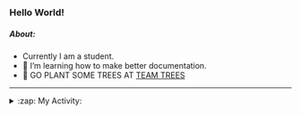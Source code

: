 ### Hello World!

##### About:
- Currently I am a student.
- 🌱 I’m learning how to make better documentation.
- 🌱 GO PLANT SOME TREES AT [TEAM TREES](https://teamtrees.org/)

---
<details>
  <summary>:zap: My Activity:</summary>
  
<!--START_SECTION:waka-->
![Code Time](http://img.shields.io/badge/Code%20Time-1%2C243%20hrs%2016%20mins-blue)

**I'm a Night 🦉** 

```text
🌞 Morning                2058 commits        ███░░░░░░░░░░░░░░░░░░░░░░   10.29 % 
🌆 Daytime                6714 commits        ████████░░░░░░░░░░░░░░░░░   33.56 % 
🌃 Evening                5776 commits        ███████░░░░░░░░░░░░░░░░░░   28.88 % 
🌙 Night                  5455 commits        ███████░░░░░░░░░░░░░░░░░░   27.27 % 
```
📅 **I'm Most Productive on Wednesday** 

```text
Monday                   2756 commits        ███░░░░░░░░░░░░░░░░░░░░░░   13.78 % 
Tuesday                  2747 commits        ███░░░░░░░░░░░░░░░░░░░░░░   13.73 % 
Wednesday                4727 commits        ██████░░░░░░░░░░░░░░░░░░░   23.63 % 
Thursday                 2659 commits        ███░░░░░░░░░░░░░░░░░░░░░░   13.29 % 
Friday                   2127 commits        ███░░░░░░░░░░░░░░░░░░░░░░   10.63 % 
Saturday                 1708 commits        ██░░░░░░░░░░░░░░░░░░░░░░░   08.54 % 
Sunday                   3279 commits        ████░░░░░░░░░░░░░░░░░░░░░   16.39 % 
```


📊 **This Week I Spent My Time On** 

```text
🔥 Editors: 
Android Studio           4 hrs 27 mins       █████████████░░░░░░░░░░░░   52.28 % 
VS Code                  2 hrs 4 mins        ██████░░░░░░░░░░░░░░░░░░░   24.36 % 
IntelliJ                 1 hr 59 mins        ██████░░░░░░░░░░░░░░░░░░░   23.37 % 

🐱‍💻 Projects: 
java-springboot-projects 1 hr 59 mins        ██████░░░░░░░░░░░░░░░░░░░   23.37 % 
swag-store               1 hr 43 mins        █████░░░░░░░░░░░░░░░░░░░░   20.29 % 
github-readme-youtube-car1 hr 27 mins        ████░░░░░░░░░░░░░░░░░░░░░   17.18 % 
CSE224-Fundamentals-of-An1 hr 4 mins         ███░░░░░░░░░░░░░░░░░░░░░░   12.70 % 
test                     49 mins             ██░░░░░░░░░░░░░░░░░░░░░░░   09.74 % 
```


 Last Updated on 24/10/2023 13:12:20 UTC
<!--END_SECTION:waka-->
</details>
